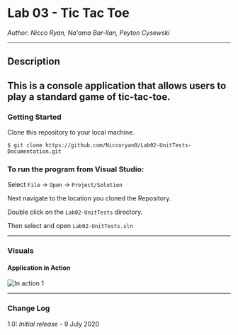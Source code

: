 # Lab 03 - Tic Tac Toe

*Author: Nicco Ryan, Na'ama Bar-llan, Peyton Cysewski*

----

## Description
This is a console application that allows users to play a standard game of tic-tac-toe.
---

### Getting Started
Clone this repository to your local machine.

```
$ git clone https://github.com/Niccoryan0/Lab02-UnitTests-Documentation.git
```

### To run the program from Visual Studio:
Select ```File``` -> ```Open``` -> ```Project/Solution```

Next navigate to the location you cloned the Repository.

Double click on the ```Lab02-UnitTests``` directory.

Then select and open ```Lab02-UnitTests.sln```

---


### Visuals
#### Application in Action
![In action 1]()


---

### Change Log
1.0: *Initial release* - 9 July 2020